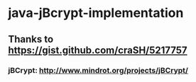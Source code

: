 # java-jBcrypt-implementation

## Thanks to https://gist.github.com/craSH/5217757
### jBCrypt: http://www.mindrot.org/projects/jBCrypt/

